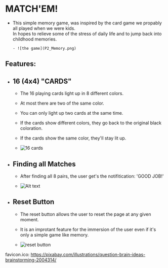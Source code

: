 # MATCH'EM!

- This simple memory game, was inspired by the card game we propably all played when we were kids. <br>
  In hopes to relieve some of the stress of daily life and to jump back into childhood memories.

      - ![the game](P2_Memory.png)

## Features:

- ## 16 (4x4) "CARDS"

  - The 16 playing cards light up in 8 different colors.
  - At most there are two of the same color.
  - You can only light up two cards at the same time.
  - If the cards show different colors, they go back to the original black coloration.
  - If the cards show the same color, they'll stay lit up.<br>

  - ![16 cards](P2_16_cards.png)

- ## Finding all Matches

  - After finding all 8 pairs, the user get's the notifitication: 'GOOD JOB!'

  - ![Alt text](P2_Winner.png)

- ## Reset Button

  - The reset button allows the user to reset the page at any given moment.
  - It is an improtant feature for the immersion of the user even if it's only a simple game like memory.

  - ![reset button](P2_reset_button.png)

favicon.ico: https://pixabay.com/illustrations/question-brain-ideas-brainstorming-2004314/
